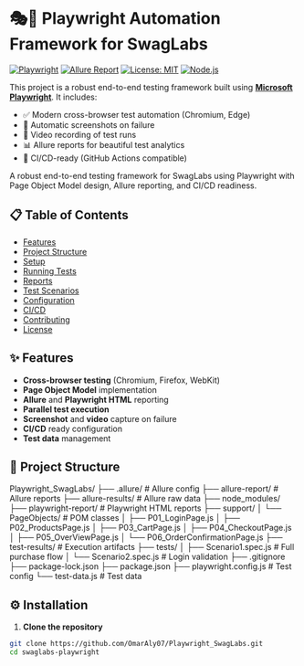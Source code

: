 # 🎭🚀 Playwright Automation Framework for SwagLabs

[![Playwright](https://img.shields.io/badge/tested%20with-Playwright-45ba63?logo=playwright)](https://playwright.dev/)
[![Allure Report](https://img.shields.io/badge/report-Allure-1f75cb?logo=allure)](https://docs.qameta.io/allure/)
[![License: MIT](https://img.shields.io/badge/license-MIT-blue.svg)](LICENSE)
[![Node.js](https://img.shields.io/badge/node->=18.0.0-brightgreen)](https://nodejs.org/)

This project is a robust end-to-end testing framework built using **[Microsoft Playwright](https://playwright.dev/)**. It includes:

- ✅ Modern cross-browser test automation (Chromium, Edge)
- 📸 Automatic screenshots on failure
- 🎥 Video recording of test runs
- 📊 Allure reports for beautiful test analytics
- 🔁 CI/CD-ready (GitHub Actions compatible)

A robust end-to-end testing framework for SwagLabs using Playwright with Page Object Model design, Allure reporting, and CI/CD readiness.

## 📋 Table of Contents
- [Features](#-features)
- [Project Structure](#-project-structure)
- [Setup](#-setup)
- [Running Tests](#-running-tests)
- [Reports](#-reports)
- [Test Scenarios](#-test-scenarios)
- [Configuration](#-configuration)
- [CI/CD](#-cicd)
- [Contributing](#-contributing)
- [License](#-license)

## ✨ Features

- **Cross-browser testing** (Chromium, Firefox, WebKit)
- **Page Object Model** implementation
- **Allure** and **Playwright HTML** reporting
- **Parallel test execution**
- **Screenshot** and **video** capture on failure
- **CI/CD** ready configuration
- **Test data** management

## 📂 Project Structure
Playwright_SwagLabs/
├── .allure/ # Allure config
├── allure-report/ # Allure reports
├── allure-results/ # Allure raw data
├── node_modules/
├── playwright-report/ # Playwright HTML reports
├── support/
│ └── PageObjects/ # POM classes
│ ├── P01_LoginPage.js
│ ├── P02_ProductsPage.js
│ ├── P03_CartPage.js
│ ├── P04_CheckoutPage.js
│ ├── P05_OverViewPage.js
│ └── P06_OrderConfirmationPage.js
├── test-results/ # Execution artifacts
├── tests/
│ ├── Scenario1.spec.js # Full purchase flow
│ └── Scenario2.spec.js # Login validation
├── .gitignore
├── package-lock.json
├── package.json
├── playwright.config.js # Test config
└── test-data.js # Test data

## ⚙️ Installation

1. **Clone the repository**
```bash
git clone https://github.com/OmarAly07/Playwright_SwagLabs.git
cd swaglabs-playwright
